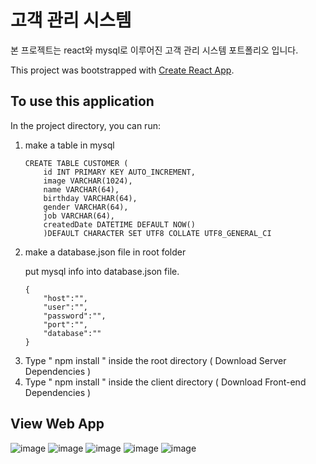 # 고객 관리 시스템
본 프로젝트는 react와 mysql로 이루어진 고객 관리 시스템 포트폴리오 입니다. 

This project was bootstrapped with [Create React App](https://github.com/facebook/create-react-app).

## To use this application

In the project directory, you can run:

<ol>
	<li>make a table in mysql</li> 

```
CREATE TABLE CUSTOMER (
	id INT PRIMARY KEY AUTO_INCREMENT,
	image VARCHAR(1024),
	name VARCHAR(64),
	birthday VARCHAR(64),
	gender VARCHAR(64),
	job VARCHAR(64),
    createdDate DATETIME DEFAULT NOW()
	)DEFAULT CHARACTER SET UTF8 COLLATE UTF8_GENERAL_CI
```


<li>make a database.json file in root folder</li>

put mysql info into database.json file.

```
{
    "host":"",
    "user":"",
    "password":"",
    "port":"",
    "database":""
}
```

<li>Type " npm install " inside the root directory ( Download Server Dependencies )</li>


<li>Type " npm install " inside the client directory ( Download Front-end Dependencies )</li>

</ol>


## View Web App
![image](https://user-images.githubusercontent.com/87194565/132987355-19645d2b-6bed-4af9-90ee-ea5a8a377322.png)
![image](https://user-images.githubusercontent.com/87194565/132987393-dc0f2235-a48c-4c4e-8278-afc53a63472d.png)
![image](https://user-images.githubusercontent.com/87194565/132987497-8b4a989f-3d94-4668-b5a5-5e2e801215e2.png)
![image](https://user-images.githubusercontent.com/87194565/132987417-8d26c541-b78a-4329-a304-1c0040f93add.png)
![image](https://user-images.githubusercontent.com/87194565/132987463-4be09566-4f15-4300-b3a4-1cf11ce3a7b6.png)

